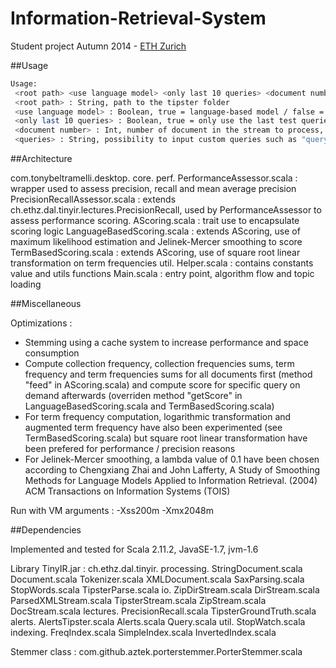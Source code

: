 
Information-Retrieval-System
============================

Student project Autumn 2014 - [ETH Zurich](www.ethz.ch/en)

##Usage

```bash
Usage: 
 <root path> <use language model> <only last 10 queries> <document number> <queries>(optional)
 <root path> : String, path to the tipster folder
 <use language model> : Boolean, true = language-based model / false = term-based model
 <only last 10 queries> : Boolean, true = only use the last test queries / false = use all the provided topics queries
 <document number> : Int, number of document in the stream to process, -1 for all
 <queries> : String, possibility to input custom queries such as "query1" "query2" ... "queryN" / if not defined the topics queries are used as input
```

##Architecture

com.tonybeltramelli.desktop.
    core.
        perf.
            PerformanceAssessor.scala : wrapper used to assess precision, recall and mean average precision
            PrecisionRecallAssessor.scala : extends ch.ethz.dal.tinyir.lectures.PrecisionRecall, used by PerformanceAssessor to assess performance
        scoring.
            AScoring.scala : trait use to encapsulate scoring logic
            LanguageBasedScoring.scala : extends AScoring, use of maximum likelihood estimation and Jelinek-Mercer smoothing to score
            TermBasedScoring.scala : extends AScoring, use of square root linear transformation on term frequencies
    util.
        Helper.scala : contains constants value and utils functions
    Main.scala : entry point, algorithm flow and topic loading

##Miscellaneous

Optimizations :
- Stemming using a cache system to increase performance and space consumption
- Compute collection frequency, collection frequencies sums, term frequency and term frequencies sums for all documents first (method "feed" in AScoring.scala) and compute score for specific query on demand afterwards (overriden method "getScore" in LanguageBasedScoring.scala and TermBasedScoring.scala)
- For term frequency computation, logarithmic transformation and augmented term frequency have also been experimented (see TermBasedScoring.scala) but square root linear transformation have been prefered for performance / precision reasons
- For Jelinek-Mercer smoothing, a lambda value of 0.1 have been chosen according to Chengxiang Zhai and John Lafferty, A Study of Smoothing Methods for Language Models Applied to Information Retrieval. (2004) ACM Transactions on Information Systems (TOIS)

Run with VM arguments :
-Xss200m
-Xmx2048m

##Dependencies

Implemented and tested for Scala 2.11.2, JavaSE-1.7, jvm-1.6

Library TinyIR.jar :
ch.ethz.dal.tinyir.
            processing.
                StringDocument.scala
                Document.scala
                Tokenizer.scala
                XMLDocument.scala
                SaxParsing.scala
                StopWords.scala
                TipsterParse.scala
            io.
                ZipDirStream.scala
                DirStream.scala
                ParsedXMLStream.scala
                TipsterStream.scala
                ZipStream.scala
                DocStream.scala
            lectures.
                PrecisionRecall.scala
                TipsterGroundTruth.scala
            alerts.
                AlertsTipster.scala
                Alerts.scala
                Query.scala
            util.
                StopWatch.scala
            indexing.
                FreqIndex.scala
                SimpleIndex.scala
                InvertedIndex.scala

Stemmer class :
com.github.aztek.porterstemmer.PorterStemmer.scala